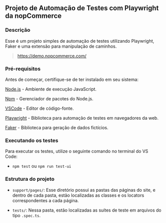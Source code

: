 ## Projeto de Automação de Testes com Playwright da nopCommerce

### Descrição

Esse é um projeto simples de automação de testes utilizando Playwright, Faker e uma extensão para manipulação de caminhos.

> https://demo.nopcommerce.com/

### Pré-requisitos

Antes de começar, certifique-se de ter instalado em seu sistema:

[Node.js](https://nodejs.org/) - Ambiente de execução JavaScript.

[Npm](https://www.npmjs.com/package/npm) - Gerenciador de pacotes do Node.js.

[VSCode](https://code.visualstudio.com/) - Editor de código-fonte.

[Playwright](https://playwright.dev/) - Biblioteca para automação de testes em navegadores da web.

[Faker](https://fakerjs.dev/) - Biblioteca para geração de dados fictícios.

### Executando os testes

Para executar os testes, utilize o seguinte comando no terminal do VS Code:

- `npm test` ou `npm run test-ui`

### Estrutura do projeto

- `support/pages/`: Esse diretório possui as pastas das páginas do site, e dentro de cada pasta, estão localizadas as classes e os locators correspondentes a cada página.

- `tests/`: Nessa pasta, estão localizadas as suítes de teste em arquivos do tipo `.spec.ts`.